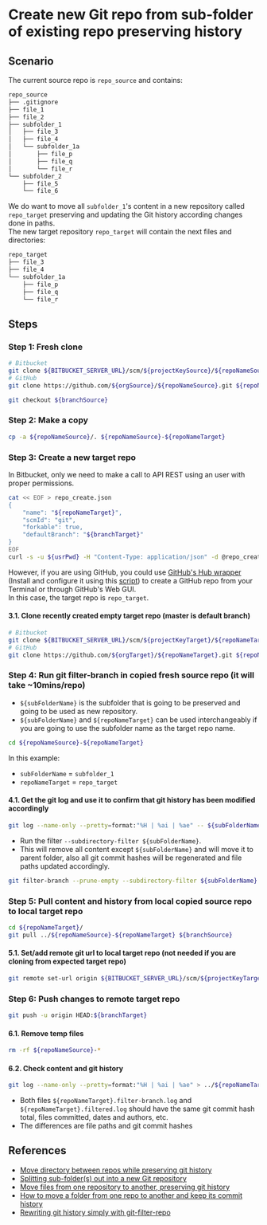 # Create new Git repo from sub-folder of existing repo preserving history

## Scenario

The current source repo is `repo_source` and contains:

```sh
repo_source
├── .gitignore
├── file_1
├── file_2
├── subfolder_1
│   ├── file_3
│   ├── file_4
│   └── subfolder_1a
│       ├── file_p
│       ├── file_q
│       └── file_r
└── subfolder_2
    ├── file_5
    └── file_6
```

We do want to move all `subfolder_1`'s content in a new repository called `repo_target` preserving and updating the Git history according changes done in paths.  
The new target repository `repo_target` will contain the next files and directories:

```sh
repo_target
├── file_3
├── file_4
└── subfolder_1a
    ├── file_p
    ├── file_q
    └── file_r
```

## Steps

### Step 1: Fresh clone

```sh
# Bitbucket
git clone ${BITBUCKET_SERVER_URL}/scm/${projectKeySource}/${repoNameSource}.git ${repoNameSource}
# GitHub
git clone https://github.com/${orgSource}/${repoNameSource}.git ${repoNameSource}

git checkout ${branchSource}
```

### Step 2: Make a copy

```sh
cp -a ${repoNameSource}/. ${repoNameSource}-${repoNameTarget}
```

### Step 3: Create a new target repo



In Bitbucket, only we need to make a call to API REST using an user with proper permissions.
```sh
cat << EOF > repo_create.json 
{
    "name": "${repoNameTarget}",
    "scmId": "git",
    "forkable": true,
    "defaultBranch": "${branchTarget}"
}
EOF
curl -s -u ${usrPwd} -H "Content-Type: application/json" -d @repo_create.json -X POST ${BITBUCKET_SERVER_URL}/rest/api/1.0/projects/${projectKeyTarget}/repos/
```

However, if you are using GitHub, you could use [GitHub's Hub wrapper](https://hub.github.com/) (Install and configure it using this [script](/src/git_and_hub_setting_in_linux.sh)) to create a GitHub repo from your Terminal or through GitHub's Web GUI.  
In this case, the target repo is `repo_target`.


#### 3.1. Clone recently created empty target repo (master is default branch)

```sh
# Bitbucket
git clone ${BITBUCKET_SERVER_URL}/scm/${projectKeyTarget}/${repoNameTarget}.git ${repoNameTarget}
# GitHub
git clone https://github.com/${orgTarget}/${repoNameTarget}.git ${repoNameTarget}
```

### Step 4: Run git filter-branch in copied fresh source repo (it will take ~10mins/repo)

* `${subFolderName}` is the subfolder that is going to be preserved and going to be used as new repository.
* `${subFolderName}` and `${repoNameTarget}` can be used interchangeably if you are going to use the subfolder name as the target repo name.

```sh
cd ${repoNameSource}-${repoNameTarget}
```

In this example:
* `subFolderName` = `subfolder_1`
* `repoNameTarget` = `repo_target`


#### 4.1. Get the git log and use it to confirm that git history has been modified accordingly

```sh
git log --name-only --pretty=format:"%H | %ai | %ae" -- ${subFolderName} > ../${repoNameTarget}.ini.log
```

* Run the filter `--subdirectory-filter ${subFolderName}`.
* This will remove all content except `${subFolderName}` and will move it to parent folder, also all git commit hashes will be regenerated and file paths updated accordingly.

```sh
git filter-branch --prune-empty --subdirectory-filter ${subFolderName} ${branchSource} > ../${repoNameTarget}.filter-branch.log
```

### Step 5: Pull content and history from local copied source repo to local target repo

```sh
cd ${repoNameTarget}/
git pull ../${repoNameSource}-${repoNameTarget} ${branchSource} 
```

#### 5.1. Set/add remote git url to local target repo (not needed if you are cloning from expected target repo)

```sh
git remote set-url origin ${BITBUCKET_SERVER_URL}/scm/${projectKeyTarget}/${repoNameTarget}.git
```

### Step 6: Push changes to remote target repo

```sh
git push -u origin HEAD:${branchTarget}
```

#### 6.1. Remove temp files

```sh
rm -rf ${repoNameSource}-*
```

#### 6.2. Check content and git history

```sh
git log --name-only --pretty=format:"%H | %ai | %ae" > ../${repoNameTarget}.filtered.log
```

* Both files `${repoNameTarget}.filter-branch.log` and `${repoNameTarget}.filtered.log` should have the same git commit hash total, files committed, dates and authors, etc. 
* The differences are file paths and git commit hashes

## References

* [Move directory between repos while preserving git history](https://johno.com/move-directory-between-repos-with-git-history)
* [Splitting sub-folder(s) out into a new Git repository](https://making.close.com/posts/splitting-sub-folders-out-into-new-git-repository#third-approach-final)
* [Move files from one repository to another, preserving git history](https://medium.com/@ayushya/move-directory-from-one-repository-to-another-preserving-git-history-d210fa049d4b)
* [How to move a folder from one repo to another and keep its commit history ](https://gist.github.com/trongthanh/2779392)
* [Rewriting git history simply with git-filter-repo](https://andrewlock.net/rewriting-git-history-simply-with-git-filter-repo/)

